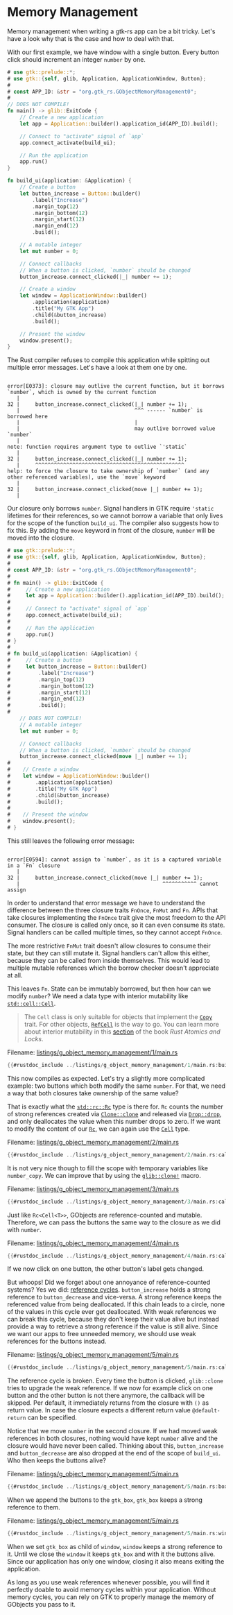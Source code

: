 # Memory Management

Memory management when writing a gtk-rs app can be a bit tricky.
Let's have a look why that is the case and how to deal with that.

With our first example, we have window with a single button.
Every button click should increment an integer `number` by one.

```rust ,no_run,compile_fail
# use gtk::prelude::*;
# use gtk::{self, glib, Application, ApplicationWindow, Button};
#
# const APP_ID: &str = "org.gtk_rs.GObjectMemoryManagement0";
#
// DOES NOT COMPILE!
fn main() -> glib::ExitCode {
    // Create a new application
    let app = Application::builder().application_id(APP_ID).build();

    // Connect to "activate" signal of `app`
    app.connect_activate(build_ui);

    // Run the application
    app.run()
}

fn build_ui(application: &Application) {
    // Create a button
    let button_increase = Button::builder()
        .label("Increase")
        .margin_top(12)
        .margin_bottom(12)
        .margin_start(12)
        .margin_end(12)
        .build();

    // A mutable integer
    let mut number = 0;

    // Connect callbacks
    // When a button is clicked, `number` should be changed
    button_increase.connect_clicked(|_| number += 1);

    // Create a window
    let window = ApplicationWindow::builder()
        .application(application)
        .title("My GTK App")
        .child(&button_increase)
        .build();

    // Present the window
    window.present();
}
```

The Rust compiler refuses to compile this application while spitting out multiple error messages.
Let's have a look at them one by one.

```console

error[E0373]: closure may outlive the current function, but it borrows `number`, which is owned by the current function
   |
32 |     button_increase.connect_clicked(|_| number += 1);
   |                                     ^^^ ------ `number` is borrowed here
   |                                     |
   |                                     may outlive borrowed value `number`
   |
note: function requires argument type to outlive `'static`
   |
32 |     button_increase.connect_clicked(|_| number += 1);
   |     ^^^^^^^^^^^^^^^^^^^^^^^^^^^^^^^^^^^^^^^^^^^^^^^^
help: to force the closure to take ownership of `number` (and any other referenced variables), use the `move` keyword
   |
32 |     button_increase.connect_clicked(move |_| number += 1);
   |
```

Our closure only borrows `number`.
Signal handlers in GTK require `'static` lifetimes for their references, so we cannot borrow a variable that only lives for the scope of the function `build_ui`.
The compiler also suggests how to fix this.
By adding the `move` keyword in front of the closure, `number` will be moved into the closure.

```rust ,no_run,compile_fail
# use gtk::prelude::*;
# use gtk::{self, glib, Application, ApplicationWindow, Button};
#
# const APP_ID: &str = "org.gtk_rs.GObjectMemoryManagement0";
#
# fn main() -> glib::ExitCode {
#     // Create a new application
#     let app = Application::builder().application_id(APP_ID).build();
#
#     // Connect to "activate" signal of `app`
#     app.connect_activate(build_ui);
#
#     // Run the application
#     app.run()
# }
#
# fn build_ui(application: &Application) {
#     // Create a button
#     let button_increase = Button::builder()
#         .label("Increase")
#         .margin_top(12)
#         .margin_bottom(12)
#         .margin_start(12)
#         .margin_end(12)
#         .build();
#
    // DOES NOT COMPILE!
    // A mutable integer
    let mut number = 0;

    // Connect callbacks
    // When a button is clicked, `number` should be changed
    button_increase.connect_clicked(move |_| number += 1);
#
#    // Create a window
#    let window = ApplicationWindow::builder()
#        .application(application)
#        .title("My GTK App")
#        .child(&button_increase)
#        .build();
#
#    // Present the window
#    window.present();
# }
```

This still leaves the following error message:

```console

error[E0594]: cannot assign to `number`, as it is a captured variable in a `Fn` closure
   |
32 |     button_increase.connect_clicked(move |_| number += 1);
   |                                              ^^^^^^^^^^^ cannot assign
```

In order to understand that error message we have to understand the difference between the three closure traits `FnOnce`, `FnMut` and `Fn`.
APIs that take closures implementing the `FnOnce` trait give the most freedom to the API consumer.
The closure is called only once, so it can even consume its state.
Signal handlers can be called multiple times, so they cannot accept `FnOnce`.

The more restrictive `FnMut` trait doesn't allow closures to consume their state, but they can still mutate it.
Signal handlers can't allow this either, because they can be called from inside themselves.
This would lead to multiple mutable references which the borrow checker doesn't appreciate at all.

This leaves `Fn`.
State can be immutably borrowed, but then how can we modify `number`?
We need a data type with interior mutability like [`std::cell::Cell`](https://doc.rust-lang.org/std/cell/struct.Cell.html).

> The `Cell` class is only suitable for objects that implement the [`Copy`](https://doc.rust-lang.org/core/marker/trait.Copy.html) trait.
> For other objects, [`RefCell`](https://doc.rust-lang.org/std/cell/struct.RefCell.html) is the way to go.
> You can learn more about interior mutability in this [section](https://marabos.nl/atomics/basics.html#interior-mutability) of the book _Rust Atomics and Locks_.

Filename: <a class=file-link href="https://github.com/gtk-rs/gtk4-rs/blob/main/book/listings/g_object_memory_management/2/main.rs">listings/g_object_memory_management/1/main.rs</a>

```rust
{{#rustdoc_include ../listings/g_object_memory_management/1/main.rs:build_ui}}
```

This now compiles as expected.
Let's try a slightly more complicated example: two buttons which both modify the same `number`.
For that, we need a way that both closures take ownership of the same value?

That is exactly what the [`std::rc::Rc`](https://doc.rust-lang.org/std/rc/struct.Rc.html) type is there for.
`Rc` counts the number of strong references created via [`Clone::clone`](https://doc.rust-lang.org/std/clone/trait.Clone.html#tymethod.clone) and released via [`Drop::drop`](https://doc.rust-lang.org/std/ops/trait.Drop.html#tymethod.drop), and only deallocates the value when this number drops to zero.
If we want to modify the content of our [`Rc`](https://doc.rust-lang.org/std/rc/struct.Rc.html),
we can again use the [`Cell`](https://doc.rust-lang.org/std/cell/struct.Cell.html) type.

Filename: <a class=file-link href="https://github.com/gtk-rs/gtk4-rs/blob/main/book/listings/g_object_memory_management/2/main.rs">listings/g_object_memory_management/2/main.rs</a>

```rust
{{#rustdoc_include ../listings/g_object_memory_management/2/main.rs:callback}}
```

It is not very nice though to fill the scope with temporary variables like `number_copy`.
We can improve that by using the [`glib::clone!`](https://gtk-rs.org/gtk-rs-core/stable/latest/docs/glib/macro.clone.html) macro.

Filename: <a class=file-link href="https://github.com/gtk-rs/gtk4-rs/blob/main/book/listings/g_object_memory_management/3/main.rs">listings/g_object_memory_management/3/main.rs</a>

```rust
{{#rustdoc_include ../listings/g_object_memory_management/3/main.rs:callback}}
```

Just like `Rc<Cell<T>>`, GObjects are reference-counted and mutable.
Therefore, we can pass the buttons the same way to the closure as we did with `number`.

Filename: <a class=file-link href="https://github.com/gtk-rs/gtk4-rs/blob/main/book/listings/g_object_memory_management/4/main.rs">listings/g_object_memory_management/4/main.rs</a>

```rust
{{#rustdoc_include ../listings/g_object_memory_management/4/main.rs:callback}}
```

If we now click on one button, the other button's label gets changed.

But whoops!
Did we forget about one annoyance of reference-counted systems?
Yes we did: [reference cycles](https://doc.rust-lang.org/book/ch15-06-reference-cycles.html).
`button_increase` holds a strong reference to `button_decrease` and vice-versa.
A strong reference keeps the referenced value from being deallocated.
If this chain leads to a circle, none of the values in this cycle ever get deallocated.
With weak references we can break this cycle, because they don't keep their value alive but instead provide a way to retrieve a strong reference if the value is still alive.
Since we want our apps to free unneeded memory, we should use weak references for the buttons instead.

Filename: <a class=file-link href="https://github.com/gtk-rs/gtk4-rs/blob/main/book/listings/g_object_memory_management/5/main.rs">listings/g_object_memory_management/5/main.rs</a>

```rust
{{#rustdoc_include ../listings/g_object_memory_management/5/main.rs:callback}}
```

The reference cycle is broken.
Every time the button is clicked, `glib::clone` tries to upgrade the weak reference.
If we now for example click on one button and the other button is not there anymore, the callback will be skipped.
Per default, it immediately returns from the closure with `()` as return value.
In case the closure expects a different return value `@default-return` can be specified.

Notice that we move `number` in the second closure.
If we had moved weak references in both closures, nothing would have kept `number` alive and the closure would have never been called.
Thinking about this, `button_increase` and `button_decrease` are also dropped at the end of the scope of `build_ui`.
Who then keeps the buttons alive?

Filename: <a class=file-link href="https://github.com/gtk-rs/gtk4-rs/blob/main/book/listings/g_object_memory_management/5/main.rs">listings/g_object_memory_management/5/main.rs</a>

```rust
{{#rustdoc_include ../listings/g_object_memory_management/5/main.rs:box_append}}
```

When we append the buttons to the `gtk_box`, `gtk_box` keeps a strong reference to them.

Filename: <a class=file-link href="https://github.com/gtk-rs/gtk4-rs/blob/main/book/listings/g_object_memory_management/5/main.rs">listings/g_object_memory_management/5/main.rs</a>

```rust
{{#rustdoc_include ../listings/g_object_memory_management/5/main.rs:window_child}}
```

When we set `gtk_box` as child of `window`, `window` keeps a strong reference to it.
Until we close the `window` it keeps `gtk_box` and with it the buttons alive.
Since our application has only one window, closing it also means exiting the application.

As long as you use weak references whenever possible, you will find it perfectly doable to avoid memory cycles within your application.
Without memory cycles, you can rely on GTK to properly manage the memory of GObjects you pass to it.
